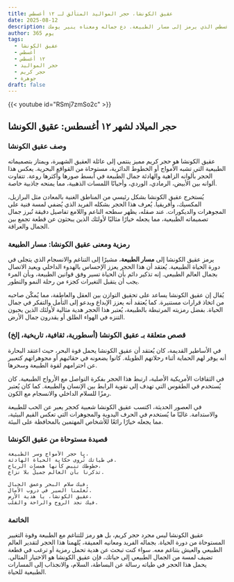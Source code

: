 ```yaml
---
title: عقيق الكونشا، حجر المواليد المتألق لـ ١٢ أغسطس
date: 2025-08-12
description: اشعر بأهمية عقيق الكونشا، حجر المواليد لـ ١٢ أغسطس الذي يرمز إلى مسار الطبيعة. دع جماله ومعناه ينير يومك.
author: 365 يوم
tags:
  - عقيق الكونشا
  - أغسطس
  - ١٢ أغسطس
  - حجر المواليد
  - حجر كريم
  - جوهرة
draft: false
---
```


{{< youtube id="RSmj7zmSo2c" >}}

## حجر الميلاد لشهر ١٢ أغسطس: عقيق الكونشا

### وصف عقيق الكونشا

عقيق الكونشا هو حجر كريم مميز ينتمي إلى عائلة العقيق الشهيرة، ويمتاز بتصميماته الطبيعية التي تشبه الأمواج أو الخطوط الدائرية، مستوحاة من القواقع البحرية. يعكس هذا الحجر بألوانه الزاهية والهادئة جمال الطبيعة في أبسط صورها وأكثرها روعة. تتفاوت ألوانه بين الأبيض، الرمادي، الوردي، وأحيانًا اللمسات الذهبية، مما يمنحه جاذبية خاصة.

يُستخرج عقيق الكونشا بشكل رئيسي من المناطق الغنية بالمعادن مثل البرازيل، المكسيك، وأفريقيا. يُعرف هذا الحجر بشكله الفريد الذي يُضفي لمسة فنية على المجوهرات والديكورات. عند صقله، يظهر سطحه الناعم واللامع تفاصيل دقيقة تُبرز جمال تصميماته الطبيعية، مما يجعله خيارًا مثاليًا لأولئك الذين يبحثون عن قطعة تجمع بين الجمال والعراقة.

### رمزية ومعنى عقيق الكونشا: مسار الطبيعة

يرمز عقيق الكونشا إلى **مسار الطبيعة**، مشيرًا إلى التناغم والانسجام الذي يتجلى في دورة الحياة الطبيعية. يُعتقد أن هذا الحجر يعزز الإحساس بالهدوء الداخلي ويعيد الاتصال بجمال العالم الطبيعي. إنه تذكير دائم بأن الحياة تسير وفق قوانين الطبيعة، وبأن المرء يجب أن يتقبل التغيرات كجزء من رحلة النمو والتطور.

يُقال إن عقيق الكونشا يساعد على تحقيق التوازن بين العقل والعاطفة، مما يُمكّن صاحبه من اتخاذ قرارات مستنيرة. كما يُعتقد أنه يعزز الإبداع ويدعو إلى التأمل والتفكر في جمال الحياة. بفضل رمزيته المرتبطة بالطبيعة، يُعتبر هذا الحجر هدية مثالية لأولئك الذين يحبون التنزه في الهواء الطلق أو يقدرون جمال الأرض.

### قصص متعلقة بـ عقيق الكونشا (أسطورية، ثقافية، تاريخية، إلخ)

في الأساطير القديمة، كان يُعتقد أن عقيق الكونشا يحمل قوة البحر، حيث اعتقد البحارة أنه يوفر لهم الحماية أثناء رحلاتهم الطويلة. كانوا يضعونه في حقائبهم أو مجوهراتهم كتعبير عن احترامهم لقوة الطبيعة وسحرها.

في الثقافات الأمريكية الأصلية، ارتبط هذا الحجر بفكرة التواصل مع الأرواح الطبيعية. كان يُستخدم في الطقوس التي تهدف إلى تقوية الرابط بين الإنسان والطبيعة. كما كان يُعتبر رمزًا للسلام الداخلي والانسجام مع الكون.

في العصور الحديثة، اكتسب عقيق الكونشا شعبية كحجر يعبر عن الحب للطبيعة والاستدامة. غالبًا ما يُستخدم في الحرف اليدوية والمجوهرات التي تعكس القيم البيئية، مما يجعله خيارًا رائعًا للأشخاص المهتمين بالمحافظة على البيئة.

### قصيدة مستوحاة من عقيق الكونشا

```
يا حجر الأمواج وسر الطبيعة،  
في طياتك تُروى حكاية الحياة الهادئة.  
خطوطك تنبض كأنها همسات الرياح،  
تذكرنا بأن العالم جميلٌ بلا نزاع.

فيك سلام البحر وعمق الجبال،  
تُعلمنا السير في دروب الأمال.  
عقيق الكونشا، يا هدية الأرض،  
فيك نجد الروح والراحة والقلب.
```

### الخاتمة

عقيق الكونشا ليس مجرد حجر كريم، بل هو رمز للتناغم مع الطبيعة وقوة التغيير المستوحاة من دورة الحياة. بجماله الفريد ومعانيه العميقة، يُلهمنا هذا الحجر لتقدير العالم الطبيعي والعيش بتناغم معه. سواء كنت تبحث عن هدية تحمل رمزية أو ترغب في قطعة تضيف لمسة من الجمال الطبيعي إلى حياتك، فإن عقيق الكونشا هو الاختيار المثالي. يحمل هذا الحجر في طياته رسالة عن البساطة، السلام، والانجذاب إلى المسارات الطبيعية للحياة.